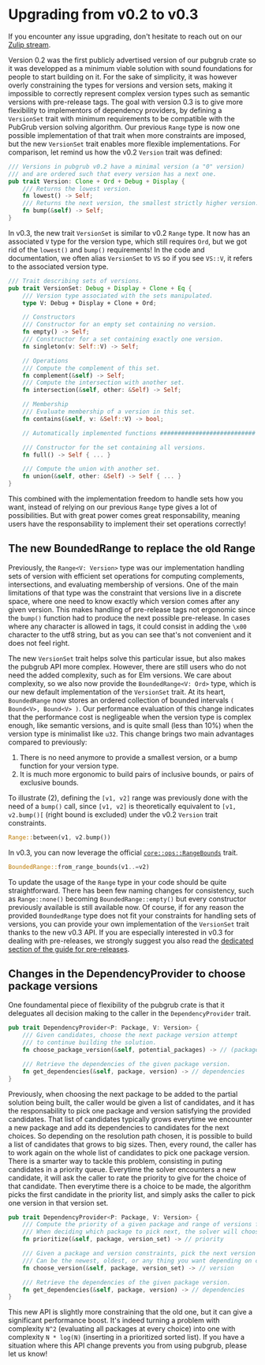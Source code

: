 # Upgrading from v0.2 to v0.3

If you encounter any issue upgrading, don't hesitate to reach out on our [Zulip stream](https://rust-lang.zulipchat.com/#narrow/stream/260232-t-cargo.2FPubGrub).

Version 0.2 was the first publicly advertised version of our pubgrub crate so it was developped as a minimum viable solution with sound foundations for people to start building on it.
For the sake of simplicity, it was however overly constraining the types for versions and version sets, making it impossible to correctly represent complex version types such as semantic versions with pre-release tags.
The goal with version 0.3 is to give more flexibility to implementors of dependency providers, by defining a `VersionSet` trait with minimum requirements to be compatible with the PubGrub version solving algorithm.
Our previous `Range` type is now one possible implementation of that trait when more constraints are imposed, but the new `VersionSet` trait enables more flexible implementations.
For comparison, let remind us how the v0.2 `Version` trait was defined:

```rust
/// Versions in pubgrub v0.2 have a minimal version (a "0" version)
/// and are ordered such that every version has a next one.
pub trait Version: Clone + Ord + Debug + Display {
    /// Returns the lowest version.
    fn lowest() -> Self;
    /// Returns the next version, the smallest strictly higher version.
    fn bump(&self) -> Self;
}
```

In v0.3, the new trait `VersionSet` is similar to v0.2 `Range` type.
It now has an associated `V` type for the version type, which still requires `Ord`, but we got rid of the `lowest()` and `bump()` requirements!
In the code and documentation, we often alias `VersionSet` to `VS` so if you see `VS::V`, it refers to the associated version type.

```rust
/// Trait describing sets of versions.
pub trait VersionSet: Debug + Display + Clone + Eq {
    /// Version type associated with the sets manipulated.
    type V: Debug + Display + Clone + Ord;

    // Constructors
    /// Constructor for an empty set containing no version.
    fn empty() -> Self;
    /// Constructor for a set containing exactly one version.
    fn singleton(v: Self::V) -> Self;

    // Operations
    /// Compute the complement of this set.
    fn complement(&self) -> Self;
    /// Compute the intersection with another set.
    fn intersection(&self, other: &Self) -> Self;

    // Membership
    /// Evaluate membership of a version in this set.
    fn contains(&self, v: &Self::V) -> bool;

    // Automatically implemented functions ###########################

    /// Constructor for the set containing all versions.
    fn full() -> Self { ... }

    /// Compute the union with another set.
    fn union(&self, other: &Self) -> Self { ... }
}
```

This combined with the implementation freedom to handle sets how you want, instead of relying on our previous `Range` type gives a lot of possibilities.
But with great power comes great responsability, meaning users have the responsability to implement their set operations correctly!

## The new BoundedRange to replace the old Range

Previously, the `Range<V: Version>` type was our implementation handling sets of version with efficient set operations for computing complements, intersections, and evaluating membership of versions.
One of the main limitations of that type was the constraint that versions live in a discrete space, where one need to know exactly which version comes after any given version.
This makes handling of pre-release tags not ergonomic since the `bump()` function had to produce the next possible pre-release.
In cases where any character is allowed in tags, it could consist in adding the `\x00` character to the utf8 string, but as you can see that's not convenient and it does not feel right.

The new `VersionSet` trait helps solve this particular issue, but also makes the pubgrub API more complex.
However, there are still users who do not need the added complexity, such as for Elm versions.
We care about complexity, so we also now provide the `BoundedRange<V: Ord>` type, which is our new default implementation of the `VersionSet` trait.
At its heart, `BoundedRange` now stores an ordered collection of bounded intervals `( Bound<V>, Bound<V> )`.
Our performance evaluation of this change indicates that the performance cost is negligeable when the version type is complex enough, like semantic versions, and is quite small (less than 10%) when the version type is minimalist like `u32`.
This change brings two main advantages compared to previously:

1. There is no need anymore to provide a smallest version, or a bump function for your version type.
2. It is much more ergonomic to build pairs of inclusive bounds, or pairs of exclusive bounds.

To illustrate (2), defining the `[v1, v2]` range was previously done with the need of a `bump()` call, since `[v1, v2]` is theoretically equivalent to `[v1, v2.bump()[` (right bound is excluded) under the v0.2 `Version` trait constraints.

```rust
Range::between(v1, v2.bump())
```

In v0.3, you can now leverage the official [`core::ops::RangeBounds`](https://doc.rust-lang.org/core/ops/trait.RangeBounds.html) trait.

```rust
BoundedRange::from_range_bounds(v1..=v2)
```

To update the usage of the `Range` type in your code should be quite straightforward.
There has been few naming changes for consistency, such as `Range::none()` becoming `BoundedRange::empty()` but every constructor previously available is still available now.
Of course, if for any reason the provided `BoundedRange` type does not fit your constraints for handling sets of versions, you can provide your own implementation of the `VersionSet` trait thanks to the new v0.3 API.
If you are especially interested in v0.3 for dealing with pre-releases, we strongly suggest you also read the [dedicated section of the guide for pre-releases](/limitations/prerelease_versions.md).

## Changes in the DependencyProvider to choose package versions

One foundamental piece of flexibility of the pubgrub crate is that it deleguates all decision making to the caller in the `DependencyProvider` trait.

```rust
pub trait DependencyProvider<P: Package, V: Version> {
    /// Given candidates, choose the next package version attempt
    /// to continue building the solution.
    fn choose_package_version(&self, potential_packages) -> // (package, version)

    /// Retrieve the dependencies of the given package version.
    fn get_dependencies(&self, package, version) -> // dependencies
}
```

Previously, when choosing the next package to be added to the partial solution being built, the caller would be given a list of candidates, and it has the responsability to pick one package and version satisfying the provided candidates.
That list of candidates typically grows everytime we encounter a new package and add its dependencies to candidates for the next choices.
So depending on the resolution path chosen, it is possible to build a list of candidates that grows to big sizes.
Then, every round, the caller has to work again on the whole list of candidates to pick one package version.
There is a smarter way to tackle this problem, consisting in puting candidates in a priority queue.
Everytime the solver encounters a new candidate, it will ask the caller to rate the priority to give for the choice of that candidate.
Then everytime there is a choice to be made, the algorithm picks the first candidate in the priority list, and simply asks the caller to pick one version in that version set.

```rust
pub trait DependencyProvider<P: Package, V: Version> {
    /// Compute the priority of a given package and range of versions for the solver.
    /// When deciding which package to pick next, the solver will choose the highest priority one.
    fn prioritize(&self, package, version_set) -> // priority

    /// Given a package and version constraints, pick the next version to choose.
    /// Can be the newest, oldest, or any thing you want depending on context.
    fn choose_version(&self, package, version_set) -> // version

    /// Retrieve the dependencies of the given package version.
    fn get_dependencies(&self, package, version) -> // dependencies
}
```

This new API is slightly more constraining that the old one, but it can give a significant performance boost.
It's indeed turning a problem with complexity `N^2` (evaluating all packages at every choice) into one with complexity `N * log(N)` (inserting in a prioritized sorted list).
If you have a situation where this API change prevents you from using pubgrub, please let us know!
